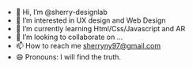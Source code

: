 - 👋 Hi, I’m @sherry-designlab
- 👀 I’m interested in UX design and Web Design
- 🌱 I’m currently learning Html/Css/Javascript and AR
- 💞️ I’m looking to collaborate on ...
- 📫 How to reach me sherryny97@gmail.com
- 😄 Pronouns: I will find the truth.

<!---
sherry-designlab/sherry-designlab is a ✨ special ✨ repository because its `README.md` (this file) appears on your GitHub profile.
You can click the Preview link to take a look at your changes.
--->

